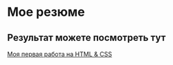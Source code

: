 # Мое резюме

## Результат можете посмотреть тут

[Моя первая работа на HTML & CSS](https://setsunafs1.github.io/resume/)
